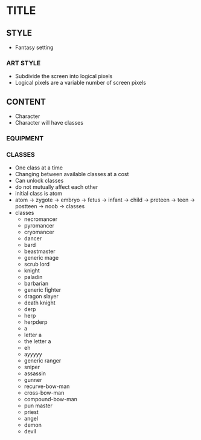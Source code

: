 # TITLE

## STYLE
* Fantasy setting

### ART STYLE
* Subdivide the screen into logical pixels
* Logical pixels are a variable number of screen pixels

## CONTENT
* Character
* Character will have classes

### EQUIPMENT


### CLASSES
* One class at a time
* Changing between available classes at a cost
* Can unlock classes
* do not mutually affect each other
* initial class is atom
* atom -> zygote -> embryo -> fetus -> infant -> child -> preteen -> teen -> postteen -> noob -> classes
* classes
  * necromancer
  * pyromancer
  * cryomancer
  * dancer
  * bard
  * beastmaster
  * generic mage
  * scrub lord
  * knight
  * paladin
  * barbarian
  * generic fighter
  * dragon slayer
  * death knight
  * derp
  * herp
  * herpderp
  * a
  * letter a
  * the letter a
  * eh
  * ayyyyy
  * generic ranger
  * sniper
  * assassin
  * gunner
  * recurve-bow-man
  * cross-bow-man
  * compound-bow-man
  * pun master
  * priest
  * angel
  * demon
  * devil
